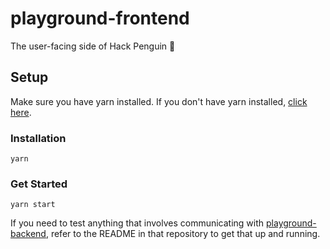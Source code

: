 # playground-frontend

The user-facing side of Hack Penguin 🐧

## Setup

Make sure you have yarn installed. If you don't have yarn installed, [click here](https://yarnpkg.com/getting-started/install).

### Installation

```
yarn
```

### Get Started

```
yarn start
```

If you need to test anything that involves communicating with [playground-backend](https://github.com/techx/playground), refer to the README in that repository to get that up and running.
